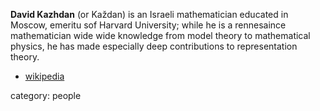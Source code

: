 __David Kazhdan__ (or Ka&#382;dan) is an Israeli mathematician educated in Moscow, emeritu sof Harvard University; while he is a rennesaince mathematician wide wide knowledge from model theory to mathematical physics, he has made especially deep contributions to representation theory.

* [wikipedia](http://en.wikipedia.org/wiki/David_Kazhdan)

category: people